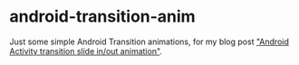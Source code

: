 # android-transition-anim
Just some simple Android Transition animations, for my blog post ["Android Activity transition slide in/out animation"](http://madcoda.com/2013/09/android-activity-transition-slide-in-out-animation/).

